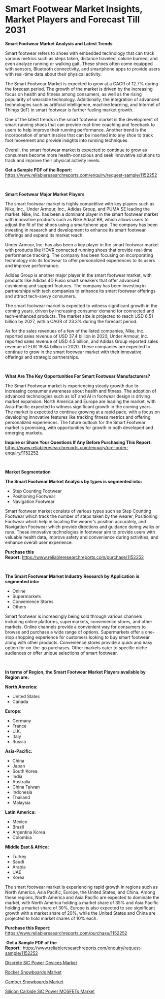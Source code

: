 <p><h1>Smart Footwear Market Insights, Market Players and Forecast Till 2031</h1></p><p><strong>Smart Footwear Market Analysis and Latest Trends</strong></p>
<p><p>Smart footwear refers to shoes with embedded technology that can track various metrics such as steps taken, distance traveled, calorie burned, and even analyze running or walking gait. These shoes often come equipped with sensors, Bluetooth connectivity, and smartphone apps to provide users with real-time data about their physical activity.</p><p>The Smart Footwear Market is expected to grow at a CAGR of 12.7% during the forecast period. The growth of the market is driven by the increasing focus on health and fitness among consumers, as well as the rising popularity of wearable technology. Additionally, the integration of advanced technologies such as artificial intelligence, machine learning, and Internet of Things (IoT) in smart footwear is further fueling market growth.</p><p>One of the latest trends in the smart footwear market is the development of smart running shoes that can provide real-time coaching and feedback to users to help improve their running performance. Another trend is the incorporation of smart insoles that can be inserted into any shoe to track foot movement and provide insights into running techniques.</p><p>Overall, the smart footwear market is expected to continue to grow as consumers become more health-conscious and seek innovative solutions to track and improve their physical activity levels.</p></p>
<p><strong>Get a Sample PDF of the Report:&nbsp;</strong> <a href="https://www.reliableresearchreports.com/enquiry/request-sample/1152252">https://www.reliableresearchreports.com/enquiry/request-sample/1152252</a></p>
<p>&nbsp;</p>
<p><strong>Smart Footwear Major Market Players</strong></p>
<p><p>The smart footwear market is highly competitive with key players such as Nike, Inc., Under Armour, Inc., Adidas Group, and PUMA SE leading the market. Nike, Inc. has been a dominant player in the smart footwear market with innovative products such as Nike Adapt BB, which allows users to adjust the fit of the shoes using a smartphone app. The company has been investing in research and development to enhance its smart footwear offerings and expand its market reach.</p><p>Under Armour, Inc. has also been a key player in the smart footwear market with products like HOVR connected running shoes that provide real-time performance tracking. The company has been focusing on incorporating technology into its footwear to offer personalized experiences to its users and improve performance.</p><p>Adidas Group is another major player in the smart footwear market, with products like Adidas 4D Fusio smart sneakers that offer advanced cushioning and support features. The company has been investing in partnerships with tech companies to enhance its smart footwear offerings and attract tech-savvy consumers.</p><p>The smart footwear market is expected to witness significant growth in the coming years, driven by increasing consumer demand for connected and tech-enhanced products. The market size is projected to reach USD 6.51 billion by 2027, with a CAGR of 23.3% during the forecast period.</p><p>As for the sales revenues of a few of the listed companies, Nike, Inc. reported sales revenue of USD 37.4 billion in 2020, Under Armour, Inc. reported sales revenue of USD 4.5 billion, and Adidas Group reported sales revenue of EUR 19.84 billion in 2020. These companies are expected to continue to grow in the smart footwear market with their innovative offerings and strategic partnerships.</p></p>
<p>&nbsp;</p>
<p><strong>What Are The Key Opportunities For Smart Footwear Manufacturers?</strong></p>
<p><p>The Smart Footwear market is experiencing steady growth due to increasing consumer awareness about health and fitness. The adoption of advanced technologies such as IoT and AI in footwear design is driving market expansion. North America and Europe are leading the market, with Asia-Pacific expected to witness significant growth in the coming years. The market is expected to continue growing at a rapid pace, with a focus on developing innovative features like tracking fitness metrics and offering personalized experiences. The future outlook for the Smart Footwear market is promising, with opportunities for growth in both developed and emerging markets.</p></p>
<p><strong>Inquire or Share Your Questions If Any Before Purchasing This Report:</strong> <a href="https://www.reliableresearchreports.com/enquiry/pre-order-enquiry/1152252">https://www.reliableresearchreports.com/enquiry/pre-order-enquiry/1152252</a></p>
<p>&nbsp;</p>
<p><strong>Market Segmentation</strong></p>
<p><strong>The Smart Footwear Market Analysis by types is segmented into:</strong></p>
<p><ul><li>Step Counting Footwear</li><li>Positioning Footwear</li><li>Navigation Footwear</li></ul></p>
<p><p>Smart footwear market consists of various types such as Step Counting Footwear which track the number of steps taken by the wearer, Positioning Footwear which help in locating the wearer's position accurately, and Navigation Footwear which provide directions and guidance during walks or runs. These innovative technologies in footwear aim to provide users with valuable health data, improve safety and convenience during activities, and enhance overall user experience.</p></p>
<p><strong>Purchase this Report:&nbsp;</strong><a href="https://www.reliableresearchreports.com/purchase/1152252">https://www.reliableresearchreports.com/purchase/1152252</a></p>
<p>&nbsp;</p>
<p><strong>The Smart Footwear Market Industry Research by Application is segmented into:</strong></p>
<p><ul><li>Online</li><li>Supermarkets</li><li>Convenience Stores</li><li>Others</li></ul></p>
<p><p>Smart footwear is increasingly being sold through various channels including online platforms, supermarkets, convenience stores, and other markets. Online channels provide a convenient way for consumers to browse and purchase a wide range of options. Supermarkets offer a one-stop shopping experience for customers looking to buy smart footwear along with other products. Convenience stores provide a quick and easy option for on-the-go purchases. Other markets cater to specific niche audiences or offer unique selections of smart footwear.</p></p>
<p>&nbsp;</p>
<p><strong>In terms of Region, the Smart Footwear Market Players available by Region are:</strong></p>
<p>
    <p> <strong> North America: </strong>
        <ul>
            <li>United States</li>
            <li>Canada</li>
        </ul>
        </p> 
    <p> <strong> Europe: </strong>
        <ul>
            <li>Germany</li>
            <li>France</li>
            <li>U.K.</li>
            <li>Italy</li>
            <li>Russia</li>
        </ul>
        </p> 
    <p> <strong> Asia-Pacific: </strong>
        <ul>
            <li>China</li>
            <li>Japan</li>
            <li>South Korea</li>
            <li>India</li>
            <li>Australia</li>
            <li>China Taiwan</li>
            <li>Indonesia</li>
            <li>Thailand</li>
            <li>Malaysia</li>
        </ul>
        </p> 
    <p> <strong> Latin America: </strong>
        <ul>
            <li>Mexico</li>
            <li>Brazil</li>
            <li>Argentina Korea</li>
            <li>Colombia</li>
        </ul>
        </p> 
    <p> <strong> Middle East & Africa: </strong>
        <ul>
            <li>Turkey</li>
            <li>Saudi</li>
            <li>Arabia</li>
            <li>UAE</li>
            <li>Korea</li>
        </ul>
    </p>
    </p>
<p><p>The smart footwear market is experiencing rapid growth in regions such as North America, Asia Pacific, Europe, the United States, and China. Among these regions, North America and Asia Pacific are expected to dominate the market, with North America holding a market share of 35% and Asia Pacific holding a market share of 30%. Europe is also expected to see significant growth with a market share of 20%, while the United States and China are projected to hold market shares of 10% each.</p></p>
<p><strong>Purchase this Report: </strong><a href="https://www.reliableresearchreports.com/purchase/1152252">https://www.reliableresearchreports.com/purchase/1152252</a></p>
<p>&nbsp;<strong>Get a Sample PDF of the Report:&nbsp;&nbsp;</strong><a href="https://www.reliableresearchreports.com/enquiry/request-sample/1152252">https://www.reliableresearchreports.com/enquiry/request-sample/1152252</a></p>
<p><strong></strong></p>
<p><p><a href="https://issuu.com/reportprime-2/docs/discrete-sic-power-devices-market-size-2030.pptx">Discrete SiC Power Devices Market</a></p><p><a href="https://github.com/mbisetmhermsr/Market-Research-Report-List-1/blob/main/rocker-snowboards-market.md">Rocker Snowboards Market</a></p><p><a href="https://github.com/zjyglelu/Market-Research-Report-List-1/blob/main/camber-snowboards-market.md">Camber Snowboards Market</a></p><p><a href="https://issuu.com/reportprime-2/docs/silicon-carbide-sic-power-mosfets-market-size-2030">Silicon Carbide SiC Power MOSFETs Market</a></p></p>